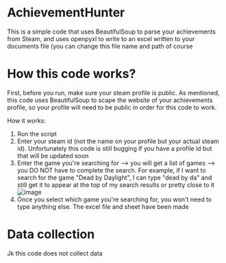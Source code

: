 # AchievementHunter
This is a simple code that uses BeautifulSoup to parse your achievements from Steam, and uses openpyxl to write to an excel written to your documents file (you can change this file name and path of course

# How this code works?
First, before you run, make sure your steam profile is public. As mentioned, this code uses BeautifulSoup to scape the website of your achievements profile, so your profile will need to be public in order for this code to work.

How it works:
1) Run the script
2) Enter your steam id (not the name on your profile but your actual steam id). Unfortunately this code is still bugging if you have a profile id but that will be updated soon
3) Enter the game you're searching for
    --> you will get a list of games
    --> you DO NOT have to complete the search. For example, if I want to search for the game "Dead by Daylight", I can type "dead by da" and still get it to appear at the top of my search results or pretty close to it
   ![image](https://github.com/user-attachments/assets/d4038583-f626-4326-b89c-7e477cad1a2d)
4) Once you select which game you're searching for, you won't need to type anything else. The excel file and sheet have been made

# Data collection
Jk this code does not collect data
